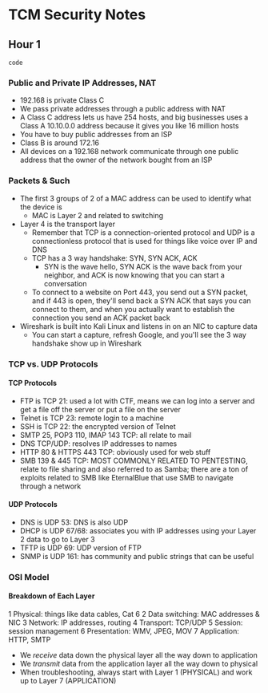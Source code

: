 # TCM Security Notes
## Hour 1

```
code
```
### Public and Private IP Addresses, NAT
* 192.168 is private Class C
* We pass private addresses through a public address with NAT
* A Class C address lets us have 254 hosts, and big businesses uses a Class A 10.10.0.0 address because it gives you like 16 million hosts
* You have to buy public addresses from an ISP
* Class B is around 172.16
* All devices on a 192.168 network communicate through one public address that the owner of the network bought from an ISP

### Packets & Such
* The first 3 groups of 2 of a MAC address can be used to identify what the device is
  * MAC is Layer 2 and related to switching
* Layer 4 is the transport layer
  * Remember that TCP is a connection-oriented protocol and UDP is a connectionless protocol that is used for things like voice over IP and DNS
  * TCP has a 3 way handshake: SYN, SYN ACK, ACK
    * SYN is the wave hello, SYN ACK is the wave back from your neighbor, and ACK is now knowing that you can start a conversation
  * To connect to a website on Port 443, you send out a SYN packet, and if 443 is open, they'll send back a SYN ACK that says you can connect to them, and when you actually want to establish the connection you send an ACK packet back
* Wireshark is built into Kali Linux and listens in on an NIC to capture data
  * You can start a capture, refresh Google, and you'll see the 3 way handshake show up in Wireshark

### TCP vs. UDP Protocols
#### TCP Protocols
* FTP is TCP 21: used a lot with CTF, means we can log into a server and get a file off the server or put a file on the server
* Telnet is TCP 23: remote login to a machine
* SSH is TCP 22: the encrypted version of Telnet
* SMTP 25, POP3 110, IMAP 143 TCP: all relate to mail
* DNS TCP/UDP: resolves IP addresses to names
* HTTP 80 & HTTPS 443 TCP: obviously used for web stuff
* SMB 139 & 445 TCP: MOST COMMONLY RELATED TO PENTESTING, relate to file sharing and also referred to as Samba; there are a ton of exploits related to SMB like EternalBlue that use SMB to navigate through a network
#### UDP Protocols
* DNS is UDP 53: DNS is also UDP
* DHCP is UDP 67/68: associates you with IP addresses using your Layer 2 data to go to Layer 3
* TFTP is UDP 69: UDP version of FTP
* SNMP is UDP 161: has community and public strings that can be useful

### OSI Model
#### Breakdown of Each Layer
1 Physical: things like data cables, Cat 6
2 Data switching: MAC addresses & NIC
3 Network: IP addresses, routing
4 Transport: TCP/UDP
5 Session: session management
6 Presentation: WMV, JPEG, MOV
7 Application: HTTP, SMTP

* We *receive* data down the physical layer all the way down to application
* We *transmit* data from the application layer all the way down to physical
* When troubleshooting, always start with Layer 1 (PHYSICAL) and work up to Layer 7 (APPLICATION)

